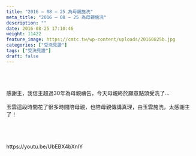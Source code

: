 ```yaml
---
title: "2016 – 08 – 25 為母親施洗"
meta_title: "2016 – 08 – 25 為母親施洗"
description: ""
date: 2016-08-25 17:10:46
weight: 11422
feature_image: https://cmtc.tw/wp-content/uploads/20160825b.jpg
categories: ["受洗見證"]
tags: ["受洗見證"]
draft: false
---
```


<div class="kvgmc6g5 cxmmr5t8 oygrvhab hcukyx3x c1et5uql ii04i59q"><br />
<div dir="auto"><br />
<br />
感謝主，我信主超過30年為母親禱告，今天母親終於願意點頭受洗了…<br />
<br />
玉雲這段時間花了很多時間陪母親，也陪母親傳講真理，由玉雲施洗，太感謝主了！<br />
<br />
&nbsp;<br />
<br />
</div><br />
https://youtu.be/UbEBX4bXnlY<br />
<br />
</div>
        